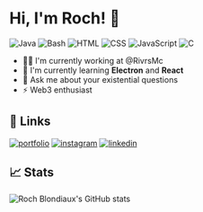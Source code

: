 # Hi, I'm Roch! 👋

![Java](https://img.shields.io/badge/Java-Expert-yellow)
![Bash](https://img.shields.io/badge/Bash-Intermediate-black)
![HTML](https://img.shields.io/badge/HTML-Intermediate-orange)
![CSS](https://img.shields.io/badge/CSS-Intermediate-blue)
![JavaScript](https://img.shields.io/badge/JavaScript-Intermediate-yellow)
![C](https://img.shields.io/badge/C-Intermediate-lightgrey)
* 👩‍💻 I'm currently working at @RivrsMc
* 🧠 I'm currently learning **Electron** and **React**
* 💬 Ask me about your existential questions
* ⚡️ Web3 enthusiast



## 🔗 Links
[![portfolio](https://img.shields.io/badge/my_portfolio-000?style=for-the-badge&logo=ko-fi&logoColor=white)](https://roch-blondiaux.com)
[![instagram](https://img.shields.io/badge/instagram-ff69b4?style=for-the-badge&logo=instagram&logoColor=white)](https://www.instagram.com/rochblondiaux)
[![linkedin](https://img.shields.io/badge/linkedin-informational?style=for-the-badge&logo=linkedin&logoColor=white)](https://www.instagram.com/rochblondiaux)


## :chart_with_upwards_trend: Stats
![Roch Blondiaux's GitHub stats](https://github-readme-stats.vercel.app/api?username=rochblondiaux&count_private=true&show_icons=true&theme=radical)

